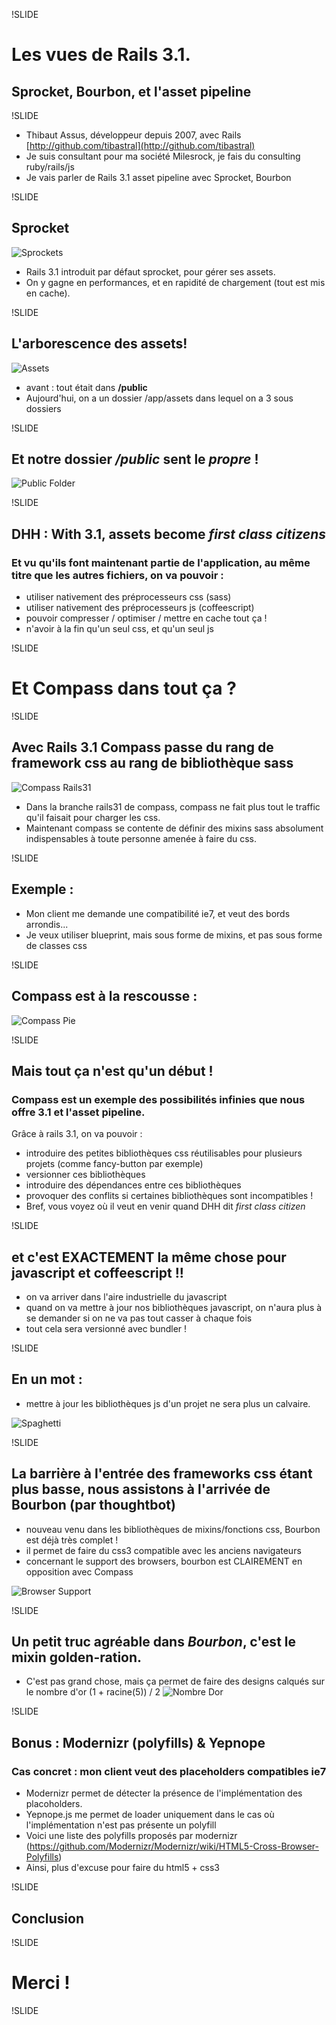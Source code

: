 !SLIDE

# Les vues de Rails 3.1.
## Sprocket, Bourbon, et l'asset pipeline

!SLIDE

* Thibaut Assus, développeur depuis 2007, avec Rails [http://github.com/tibastral](http://github.com/tibastral)
* Je suis consultant pour ma société Milesrock, je fais du consulting ruby/rails/js
* Je vais parler de Rails 3.1 asset pipeline avec Sprocket, Bourbon

!SLIDE

## Sprocket

![Sprockets](../images/sprockets.png)

* Rails 3.1 introduit par défaut sprocket, pour gérer ses assets.
* On y gagne en performances, et en rapidité de chargement (tout est mis en cache).



!SLIDE

## L'arborescence des assets!
![Assets](../images/assets.png)

* avant : tout était dans **/public**
* Aujourd'hui, on a un dossier /app/assets dans lequel on a 3 sous dossiers

!SLIDE

## Et notre dossier */public* sent le *propre* !
![Public Folder](../images/public-folder.png)

!SLIDE

## DHH : With 3.1, assets become *first class citizens*

### Et vu qu'ils font maintenant partie de l'application, au même titre que les autres fichiers, on va pouvoir :

* utiliser nativement des préprocesseurs css (sass)
* utiliser nativement des préprocesseurs js (coffeescript)
* pouvoir compresser / optimiser / mettre en cache tout ça !
* n'avoir à la fin qu'un seul css, et qu'un seul js

!SLIDE

# Et Compass dans tout ça ?

!SLIDE

## Avec Rails 3.1 Compass passe du rang de framework css au rang de bibliothèque sass

![Compass Rails31](../images/compass-rails31.png)

* Dans la branche rails31 de compass, compass ne fait plus tout le traffic qu'il faisait pour charger les css.
* Maintenant compass se contente de définir des mixins sass absolument indispensables à toute personne amenée à faire du css.

!SLIDE

## Exemple :

* Mon client me demande une compatibilité ie7, et veut des bords arrondis...
* Je veux utiliser blueprint, mais sous forme de mixins, et pas sous forme de classes css

!SLIDE

## Compass est à la rescousse :
![Compass Pie](../images/compass-pie.png)

!SLIDE

## Mais tout ça n'est qu'un début !

### Compass est un exemple des possibilités infinies que nous offre 3.1 et l'asset pipeline.

Grâce à rails 3.1, on va pouvoir :

* introduire des petites bibliothèques css réutilisables pour plusieurs projets (comme fancy-button par exemple)
* versionner ces bibliothèques
* introduire des dépendances entre ces bibliothèques
* provoquer des conflits si certaines bibliothèques sont incompatibles !
* Bref, vous voyez où il veut en venir quand DHH dit *first class citizen*

!SLIDE

## et c'est EXACTEMENT la même chose pour javascript et coffeescript !!

* on va arriver dans l'aire industrielle du javascript
* quand on va mettre à jour nos bibliothèques javascript, on n'aura plus à se demander si on ne va pas tout casser à chaque fois
* tout cela sera versionné avec bundler !

!SLIDE

## En un mot :

* mettre à jour les bibliothèques js d'un projet ne sera plus un calvaire.

![Spaghetti](../images/spaghetti.jpeg)

!SLIDE

## La barrière à l'entrée des frameworks css étant plus basse, nous assistons à l'arrivée de Bourbon (par thoughtbot)

* nouveau venu dans les bibliothèques de mixins/fonctions css, Bourbon est déjà très complet !
* il permet de faire du css3 compatible avec les anciens navigateurs
* concernant le support des browsers, bourbon est CLAIREMENT en opposition avec Compass

![Browser Support](../images/browser-support.png)

!SLIDE

## Un petit truc agréable dans *Bourbon*, c'est le mixin golden-ration.

* C'est pas grand chose, mais ça permet de faire des designs calqués sur le nombre d'or (1 + racine(5)) / 2
![Nombre Dor](../images/nombre-dor.png)

!SLIDE

## Bonus : Modernizr (polyfills) & Yepnope

### Cas concret : mon client veut des placeholders compatibles ie7

* Modernizr permet de détecter la présence de l'implémentation des placoholders.
* Yepnope.js me permet de loader uniquement dans le cas où l'implémentation n'est pas présente un polyfill
* Voici une liste des polyfills proposés par modernizr (https://github.com/Modernizr/Modernizr/wiki/HTML5-Cross-Browser-Polyfills)
* Ainsi, plus d'excuse pour faire du html5 + css3

!SLIDE

## Conclusion

!SLIDE

# Merci !

!SLIDE

#